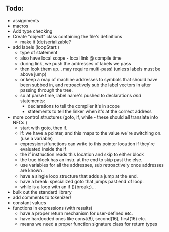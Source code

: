 Todo:
-----

- assignments
- macros
- Add type checking
- Create "object" class containing the file's definitions
	- make it (de)serializable?
- add labels (loopStart:)
	- type of statement
	- also have local scope - local link @ compile time
	- during link, we push the addresses of labels we pass
	- then look them up... may require multi-pass! (unless labels must be above jump)
	- or keep a map of machine addresses to symbols that should have been subbed in, and retroactively sub the label vectors in after passing through the tree.
	- so at parse time, label name's pushed to declarations _and_ statements:
		- declarations to tell the compiler it's in scope
		- statements to tell the linker when it's at the correct address
- more control structures (goto, if, while - these should all translate into NFCs.)
	- start with goto, then if.
	- if: we have a pointer, and this maps to the value we're switching on. (use a variable)
	- expressions/functions can write to this pointer location if they're evaluated inside the if
	- the if instruction reads this location and skip to either block
	- the true block has an instr. at the end to skip past the else.
	- use variables for all the addresses, sub retroactively once addresses are known.
	- have a single loop structure that adds a jump at the end.
	- have a break: specialized goto that jumps past end of loop.
	- while is a loop with an if (){break;}...
- bulk out the standard library
- add comments to tokenizer!
- constant values
- functions in expressions (with results)
	- have a proper return mechanism for user-defined etc.
	- have hardcoded ones like const(8), second(16), first(16) etc.
	- means we need a proper function signature class for return types